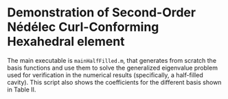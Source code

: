 Demonstration of Second-Order Nédélec Curl-Conforming Hexahedral element
===

The main executable is `mainHalfFilled.m`, that generates from scratch the
basis functions and use them to solve the generalized eigenvalue problem
used for verification in the numerical results (specifically, a half-filled
cavity). This script also shows the coefficients for the different basis
shown in Table II.